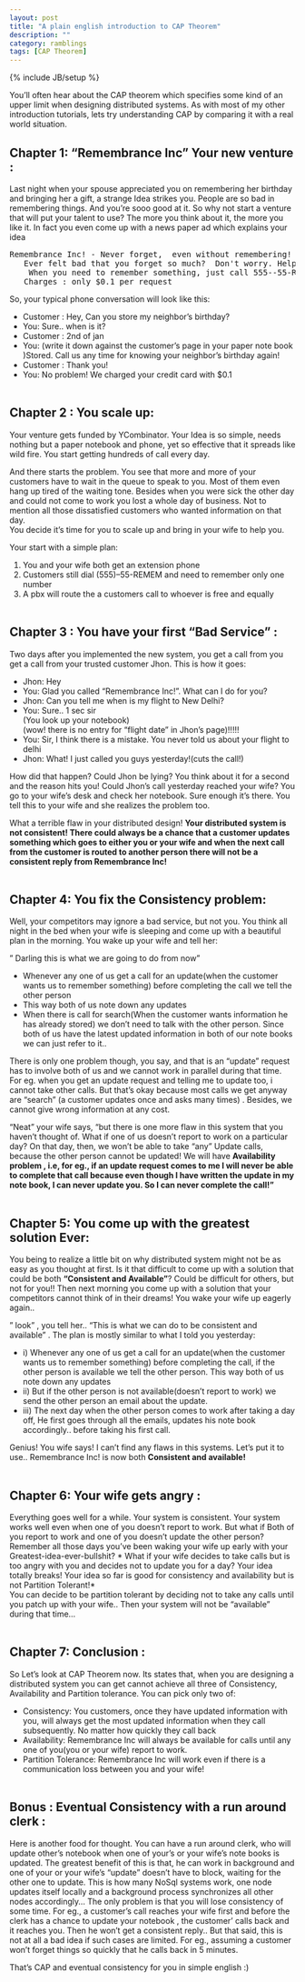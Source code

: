 ```yaml
---
layout: post
title: "A plain english introduction to CAP Theorem"
description: ""
category: ramblings
tags: [CAP Theorem]
---
```

{% include JB/setup %}

<div id="post">

<p>You’ll often hear about the <span class="caps">CAP</span> theorem which specifies some kind of an upper limit when designing distributed systems. As with most of my other introduction tutorials, lets try understanding <span class="caps">CAP</span> by comparing it with a real world situation.</p>
<h2>Chapter 1: “Remembrance Inc” Your new venture :</h2>
<p>Last night when your spouse appreciated you on remembering her birthday and bringing her a gift, a strange Idea strikes you. People are so bad in remembering things. And you’re sooo good at it. So why not start a venture that will put your talent to use? The more you think about it, the more you like it. In fact you even come up with a news paper ad which explains your idea</p>
<pre>Remembrance Inc! - Never forget,  even without remembering!
   Ever felt bad that you forget so much?  Don't worry. Help is just a phone away!
    When you need to remember something, just call 555--55-REMEM and tell us what you need to remember. For eg., call us and let us know of your boss's phone number, and forget to remember it. when you need to know it back.. call back the same number[(555)--55-REMEM ] and we'll tell you what's your boss's phone number.
   Charges : only $0.1 per request</pre>
<p>So, your typical phone conversation will look like this:</p>
<ul>
	<li>Customer : Hey, Can you store my neighbor’s birthday?</li>
	<li>You: Sure.. when is it?</li>
	<li>Customer : 2nd of jan</li>
	<li>You: (write it down against the customer’s page in your paper note book )Stored. Call us any time for knowing your neighbor’s birthday again!</li>
	<li>Customer : Thank you!</li>
	<li>You: No problem! We charged your credit card with $0.1<br>
&nbsp;</li>
</ul>
<h2>Chapter 2 : You scale up:</h2>
<p>Your venture gets funded by YCombinator. Your Idea is so simple, needs nothing but a paper notebook and phone, yet so effective that it spreads like wild fire. You start getting hundreds of call every day.</p>
<p>And there starts the problem. You see that more and more of your customers have to wait in the queue to speak to you. Most of them even hang up tired of the waiting tone. Besides when you were sick the other day and could not come to work you lost a whole day of business. Not to mention all those dissatisfied customers who wanted information on that day.<br>
You decide it’s time for you to scale up and bring in your wife to help you.</p>
<p>Your start with a simple plan:</p>
<ol>
	<li>You and your wife both get an extension phone</li>
	<li>Customers still dial (555)–55-<span class="caps">REMEM</span> and need to remember only one number</li>
	<li>A pbx will route the a customers call to whoever is free and equally<br>
&nbsp;</li>
</ol>
<h2>Chapter 3 : You have your first “Bad Service” :</h2>
<p>Two days after you implemented the new system, you get a call from you get a call from your trusted customer Jhon. This is how it goes:</p>
<ul>
	<li>Jhon: Hey</li>
	<li>You: Glad you called “Remembrance Inc!”. What can I do for you?</li>
	<li>Jhon: Can you tell me when is my flight to New Delhi?</li>
	<li>You: Sure.. 1 sec sir<br>
(You look up your notebook)<br>
(wow! there is no entry for “flight date” in Jhon’s page)!!!!!</li>
	<li>You: Sir, I think there is a mistake. You never told us about your flight to delhi</li>
	<li>Jhon: What! I just called you guys yesterday!(cuts the call!)</li>
</ul>
<p>How did that happen? Could Jhon be lying? You think about it for a second and the reason hits you! Could Jhon’s call yesterday reached your wife? You go to your wife’s desk and check her notebook. Sure enough it’s there. You tell this to your wife and she realizes the problem too.</p>
<p>What a terrible flaw in your distributed design! <strong>Your distributed system is not consistent! There could always be a chance that a customer updates something which goes to either you or your wife and when the next call from the customer is routed to another person there will not be a consistent reply from Remembrance Inc!</strong><br>
&nbsp;</p>
<h2>Chapter 4: You fix the Consistency problem:</h2>
<p>Well, your competitors may ignore a bad service, but not you. You think all night in the bed when your wife is sleeping and come up with a beautiful plan in the morning. You wake up your wife and tell her:</p>
<p>” Darling this is what we are going to do from now”</p>
<ul>
	<li>Whenever any one of us get a call for an update(when the customer wants us to remember something) before completing the call we tell the other person</li>
	<li>This way both of us note down any updates</li>
	<li>When there is call for search(When the customer wants information he has already stored) we don’t need to talk with the other person. Since both of us have the latest updated information in both of our note books we can just refer to it..</li>
</ul>
<p>There is only one problem though, you say, and that is an “update” request has to involve both of us and we cannot work in parallel during that time. For eg. when you get an update request and telling me to update too, i cannot take other calls. But that’s okay because most calls we get anyway are “search” (a customer updates once and asks many times) . Besides, we cannot give wrong information at any cost.</p>
<p>“Neat” your wife says, “but there is one more flaw in this system that you haven’t thought of. What if one of us doesn’t report to work on a particular day? On that day, then, we won’t be able to take “any” Update calls, because the other person cannot be updated! We will have <strong>Availability problem , i.e, for eg., if an update request comes to me I will never be able to complete that call because even though I have written the update in my note book, I can never update you. So I can never complete the call!”</strong><br>
&nbsp;</p>
<h2>Chapter 5: You come up with the greatest solution Ever:</h2>
<p>You being to realize a little bit on why distributed system might not be as easy as you thought at first. Is it that difficult to come up with a solution that could be both <strong>“Consistent and Available”</strong>? Could be difficult for others, but not for you!! Then next morning you come up with a solution that your competitors cannot think of in their dreams! You wake your wife up eagerly again..</p>
<p>” look” , you tell her.. “This is what we can do to be consistent and available” . The plan is mostly similar to what I told you yesterday:</p>
<ul>
	<li>i) Whenever any one of us get a call for an update(when the customer wants us to remember something) before completing the call, if the other person is available we tell the other person. This way both of us note down any updates</li>
	<li>ii) But if the other person is not available(doesn’t report to work) we send the other person an email about the update.</li>
	<li>iii) The next day when the other person comes to work after taking a day off, He first goes through all the emails, updates his note book accordingly.. before taking his first call.</li>
</ul>
<p>Genius! You wife says! I can’t find any flaws in this systems. Let’s put it to use.. Remembrance Inc! is now both <strong>Consistent and available!</strong><br>
&nbsp;</p>
<h2>Chapter 6: Your wife gets angry :</h2>
<p>Everything goes well for a while. Your system is consistent. Your system works well even when one of you doesn’t report to work. But what if Both of you report to work and one of you doesn’t update the other person? Remember all those days you’ve been waking your wife up early with your Greatest-idea-ever-bullshit? * What if your wife decides to take calls but is too angry with you and decides not to update you for a day? Your idea totally breaks! Your idea so far is good for consistency and availability but is not Partition Tolerant!*<br>
You can decide to be partition tolerant by deciding not to take any calls until you patch up with your wife.. Then your system will not be “available” during that time…<br>
&nbsp;</p>
<h2>Chapter 7: Conclusion :</h2>
<p>So Let’s look at <span class="caps">CAP</span> Theorem now. Its states that, when you are designing a distributed system you can get cannot achieve all three of Consistency, Availability and Partition tolerance. You can pick only two of:</p>
<ul>
	<li>Consistency: You customers, once they have updated information with you, will always get the most updated information when they call subsequently. No matter how quickly they call back</li>
	<li>Availability: Remembrance Inc will always be available for calls until any one of you(you or your wife) report to work.</li>
	<li>Partition Tolerance: Remembrance Inc will work even if there is a communication loss between you and your wife!<br>
&nbsp;</li>
</ul>
<h2>Bonus : Eventual Consistency with a run around clerk :</h2>
<p>Here is another food for thought. You can have a run around clerk, who will update other’s notebook when one of your’s or your wife’s note books is updated. The greatest benefit of this is that, he can work in background and one of your or your wife’s “update” doesn’t have to block, waiting for the other one to update. This is how many NoSql systems work, one node updates itself locally and a background process synchronizes all other nodes accordingly… The only problem is that you will lose consistency of some time. For eg., a customer’s call reaches your wife first and before the clerk has a chance to update your notebook , the customer’ calls back and it reaches you. Then he won’t get a consistent reply.. But that said, this is not at all a bad idea if such cases are limited. For eg., assuming a customer won’t forget things so quickly that he calls back in 5 minutes.</p>
<p>That’s <span class="caps">CAP</span> and eventual consistency for you in simple english :)</p> 
</div>